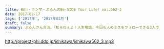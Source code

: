 ```yaml
---
title: 石川・ホンマ・ぶるんのBe-SIDE Your Life! vol.562-3
date: 2017-02-17
tags: ['2017年', '2017年02月']
draft: false
summary: ぶるんさん合流。「知らねぇよ！人生相談」今回も人のミスをフォローできる3人でお送りしました。SAITO
---
```


http://project-phi.ddo.jp/ishikawa/ishikawa562_3.mp3
